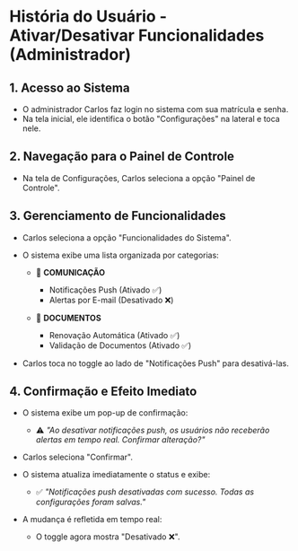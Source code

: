 # História do Usuário - Ativar/Desativar Funcionalidades (Administrador)

## 1. Acesso ao Sistema
- O administrador Carlos faz login no sistema com sua matrícula e senha.
- Na tela inicial, ele identifica o botão "Configurações" na lateral e toca nele.

## 2. Navegação para o Painel de Controle
- Na tela de Configurações, Carlos seleciona a opção "Painel de Controle".

## 3. Gerenciamento de Funcionalidades
- Carlos seleciona a opção "Funcionalidades do Sistema".
- O sistema exibe uma lista organizada por categorias:

  - 🔘 **COMUNICAÇÃO**
    - Notificações Push (Ativado ✅)
    - Alertas por E-mail (Desativado ❌)

  - 🔘 **DOCUMENTOS**
    - Renovação Automática (Ativado ✅)
    - Validação de Documentos (Ativado ✅)

- Carlos toca no toggle ao lado de "Notificações Push" para desativá-las.

## 4. Confirmação e Efeito Imediato
- O sistema exibe um pop-up de confirmação:
  - ⚠️ *"Ao desativar notificações push, os usuários não receberão alertas em tempo real. Confirmar alteração?"*

- Carlos seleciona "Confirmar".
- O sistema atualiza imediatamente o status e exibe:
  - ✅ *"Notificações push desativadas com sucesso. Todas as configurações foram salvas."*

- A mudança é refletida em tempo real:
  - O toggle agora mostra "Desativado ❌".
